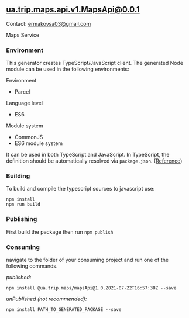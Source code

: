 ## ua.trip.maps.api.v1.MapsApi@0.0.1

Contact: ermakovsa03@gmail.com

Maps Service

### Environment

This generator creates TypeScript/JavaScript client. The generated Node module can be used in the following environments:

Environment
* Parcel

Language level
* ES6

Module system
* CommonJS
* ES6 module system

It can be used in both TypeScript and JavaScript. In TypeScript, the definition should be automatically resolved via `package.json`. ([Reference](http://www.typescriptlang.org/docs/handbook/typings-for-npm-packages.html))

### Building

To build and compile the typescript sources to javascript use:
```
npm install
npm run build
```

### Publishing

First build the package then run ```npm publish```

### Consuming

navigate to the folder of your consuming project and run one of the following commands.

_published:_

```
npm install @ua.trip.maps/mapsApi@1.0.2021-07-22T16:57:38Z --save
```

_unPublished (not recommended):_

```
npm install PATH_TO_GENERATED_PACKAGE --save

